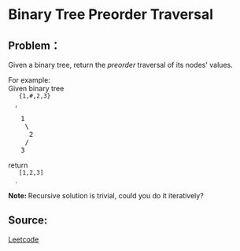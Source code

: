# Binary Tree Preorder Traversal

## Problem：

<div class="question-content">
 <p>
 </p>
 <p>
  Given a binary tree, return the
  <i>
   preorder
  </i>
  traversal of its nodes' values.
 </p>
 <p>
  For example:
  <br/>
  Given binary tree
  <code>
   {1,#,2,3}
  </code>
  ,
  <br/>
 </p>
 <pre>
   1
    \
     2
    /
   3
</pre>
 <p>
  return
  <code>
   [1,2,3]
  </code>
  .
 </p>
 <p>
  <b>
   Note:
  </b>
  Recursive solution is trivial, could you do it iteratively?
 </p>
</div>


## Source:
[Leetcode](https://leetcode.com/problems/binary-tree-preorder-traversal/)
